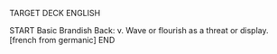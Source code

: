 TARGET DECK
ENGLISH

START
Basic
Brandish
Back: v. Wave or flourish as a threat or display. [french from germanic]
END
